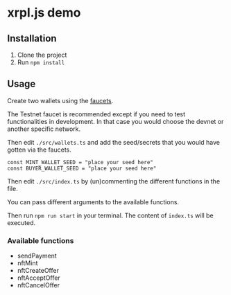 # xrpl.js demo

## Installation

1. Clone the project
2. Run `npm install`

## Usage

Create two wallets using the [faucets](https://xrpl.org/xrp-testnet-faucet.html).

The Testnet faucet is recommended except if you need to test functionalities in development. In that case you would choose the devnet or another specific network.

Then edit `./src/wallets.ts` and add the seed/secrets that you would have gotten via the faucets.

```tsx
const MINT_WALLET_SEED = "place your seed here"
const BUYER_WALLET_SEED = "place your seed here"
```

Then edit `./src/index.ts` by (un)commenting the different functions in the file.

You can pass different arguments to the available functions.

Then run `npm run start` in your terminal. The content of `index.ts` will be executed.

### Available functions

- sendPayment
- nftMint
- nftCreateOffer
- nftAcceptOffer
- nftCancelOffer

